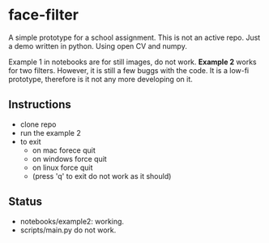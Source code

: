 # face-filter

A simple prototype for a school assignment. This is not an active repo. Just a demo written in python. Using open CV and numpy. 

Example 1 in notebooks are for still images, do not work. **Example 2** works for two filters. However, it is still a few buggs with the code. It is a low-fi prototype, therefore is it not any more developing on it. 

## Instructions
- clone repo
- run the example 2 
- to exit
    - on mac forece quit
    - on windows force quit
    - on linux force quit
    - (press 'q' to exit do not work as it should)

## Status
- notebooks/example2: working.
- scripts/main.py do not work.
